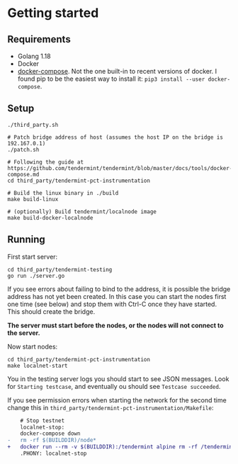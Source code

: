 # Getting started
## Requirements
- Golang 1.18
- Docker
- [docker-compose](https://pypi.org/project/docker-compose/). Not the one built-in to recent versions of docker. I found pip to be the easiest way to install it: `pip3 install --user docker-compose`.

## Setup
```
./third_party.sh

# Patch bridge address of host (assumes the host IP on the bridge is 192.167.0.1)
./patch.sh

# Following the guide at https://github.com/tendermint/tendermint/blob/master/docs/tools/docker-compose.md
cd third_party/tendermint-pct-instrumentation

# Build the linux binary in ./build
make build-linux

# (optionally) Build tendermint/localnode image
make build-docker-localnode
```

## Running
First start server:
```
cd third_party/tendermint-testing
go run ./server.go
```

If you see errors about failing to bind to the address, it is possible the bridge address has not yet been created.
In this case you can start the nodes first one time (see below) and stop them with Ctrl-C once they have started. This should create the bridge.

**The server must start before the nodes, or the nodes will not connect to the server.**

Now start nodes:
```
cd third_party/tendermint-pct-instrumentation
make localnet-start
```

You in the testing server logs you should start to see JSON messages. Look for `Starting testcase`, and eventually ou should see `Testcase succeeded`.

If you see permission errors when starting the network for the second time change this in `third_party/tendermint-pct-instrumentation/Makefile`:

```diff
    # Stop testnet
    localnet-stop:
    docker-compose down
-   rm -rf $(BUILDDIR)/node*
+   docker run --rm -v $(BUILDDIR):/tendermint alpine rm -rf /tendermint/node{0,1,2,3}
    .PHONY: localnet-stop
```